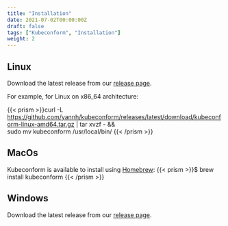 ```yaml
---
title: "Installation"
date: 2021-07-02T00:00:00Z
draft: false
tags: ["Kubeconform", "Installation"]
weight: 2
---
```


## Linux

Download the latest release from our [release page](https://github.com/yannh/kubeconform/releases).

For example, for Linux on x86_64 architecture:

{{< prism >}}curl -L https://github.com/yannh/kubeconform/releases/latest/download/kubeconform-linux-amd64.tar.gz | tar xvzf - && \
sudo mv kubeconform /usr/local/bin/
{{< /prism >}}


## MacOs

Kubeconform is available to install using [Homebrew](https://brew.sh/):
{{< prism >}}$ brew install kubeconform
{{< /prism >}}

## Windows

Download the latest release from our [release page](https://github.com/yannh/kubeconform/releases).